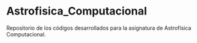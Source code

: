 # Astrofisica_Computacional
Repositorio de los códigos desarrollados para la asignatura de Astrofísica Computacional.
